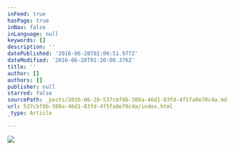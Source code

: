 ```yaml
---
inFeed: true
hasPage: true
inNav: false
inLanguage: null
keywords: []
description: ''
datePublished: '2016-06-28T02:06:51.977Z'
dateModified: '2016-06-28T01:20:00.376Z'
title: ''
author: []
authors: []
publisher: null
starred: false
sourcePath: _posts/2016-06-28-537cbf8b-388a-46d1-83fd-4f5fa0e70c4a.md
url: 537cbf8b-388a-46d1-83fd-4f5fa0e70c4a/index.html
_type: Article

---
```

![](https://the-grid-user-content.s3-us-west-2.amazonaws.com/cc95c538-3de5-4aea-8bd5-be6da0459539.jpg)